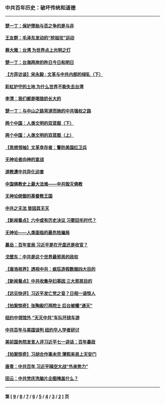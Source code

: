 ### 中共百年历史：破坏传统和道德
---
#### [楚一丁：保护堕胎与否之争的是与非](../../pages/nf1176114/n13815642.md?10060430) 
#### [王友群：毛泽东发动的“挖祖坟”运动](../../pages/nf1176114/n13723639.md?10060430) 
#### [蔡大雅：台湾 为世界点上光明之灯](../../pages/nf1176114/n13531530.md?10060430) 
#### [楚一丁：台海两岸的昨日今日和明日](../../pages/nf1176114/n13531468.md?10060430) 
#### [【方菲访谈】宋永毅 : 文革与中共内部的倾轧（下）](../../pages/nf1176114/n13486836.md?10060430) 
#### [彩虹护守的土地 为什么世界不能失去台湾](../../pages/nf1176114/n13476849.md?10060430) 
#### [李清：我们都是喝狼奶长大的](../../pages/nf1176114/n13471478.md?10060430) 
#### [楚一丁：与中山之路背道而驰的中共强权之路](../../pages/nf1176114/n13437270.md?10060430) 
#### [两个中国：人类文明的双蓝图（下）](../../pages/nf1176114/n13423132.md?10060430) 
#### [两个中国：人类文明的双蓝图（上）](../../pages/nf1176114/n13422687.md?10060430) 
#### [【思想领袖】文革幸存者：警防美国红卫兵](../../pages/nf1176114/n13339289.md?10060430) 
#### [无神论者向神的宣战](../../pages/nf1176114/n13281535.md?10060430) 
#### [道教遭中共异化迫害](../../pages/nf1176114/n13281463.md?10060430) 
#### [中国佛教史上最大法难——中共毁灭佛教](../../pages/nf1176114/n13281397.md?10060430) 
#### [无神论统御的基督教王国](../../pages/nf1176114/n13281280.md?10060430) 
#### [中共之无法 皆因其无天](../../pages/nf1176114/n13281088.md?10060430) 
#### [【新闻看点】六中或有历史决议 习要回毛时代？](../../pages/nf1176114/n13222895.md?10060430) 
#### [无神论——人类面临的最危险骗局](../../pages/nf1176114/n13196137.md?10060430) 
#### [慕岳：百年变局 习近平是在开盘还是收官？](../../pages/nf1176114/n13206516.md?10060430) 
#### [戈壁东：中共是这个世界最邪恶的政权](../../pages/nf1176114/n13085641.md?10060430) 
#### [【唐浩视界】透视中共：疯狂造假数据四大目的](../../pages/nf1176114/n13080590.md?10060430) 
#### [【新闻看点】中共收集孕妇基因 三大邪恶目的](../../pages/nf1176114/n13077182.md?10060430) 
#### [【远见快评】习近平发亡党之音？日相一语惊人](../../pages/nf1176114/n13074809.md?10060430) 
#### [【拍案惊奇】张陶殴打两院士 后台被曝“通天”](../../pages/nf1176114/n13070496.md?10060430) 
#### [纽约中领馆外 “天灭中共”车队环绕车游](../../pages/nf1176114/n13070693.md?10060430) 
#### [中共百年与美国误判 纽约华人学者研讨](../../pages/nf1176114/n13067969.md?10060430) 
#### [美前国务院发言人评习近平七一讲话：百年暴政](../../pages/nf1176114/n13066986.md?10060430) 
#### [【拍案惊奇】习胡合作事未完 薄熙来弟上天安门](../../pages/nf1176114/n13065867.md?10060430) 
#### [唐青：中共百年 习近平隔空大战“外来势力”](../../pages/nf1176114/n13065976.md?10060430) 
#### [田云：中共党庆洗脑片企图掩盖什么？](../../pages/nf1176114/n13064395.md?10060430) 

---
#### 第 [ [9](./9.md?10060430) / [8](./8.md?10060430) / [7](./7.md?10060430) / [6](./6.md?10060430) / [5](./5.md?10060430) / [4](./4.md?10060430) / [3](./3.md?10060430) / [2](./2.md?10060430) ] 页
